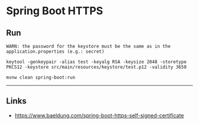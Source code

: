 
# Spring Boot HTTPS

## Run

`WARN: the password for the keystore must be the same as in the application.properties (e.g.: secret)`

```shell
keytool -genkeypair -alias test -keyalg RSA -keysize 2048 -storetype PKCS12 -keystore src/main/resources/keystore/test.p12 -validity 3650

mvnw clean spring-boot:run
```

---

## Links
* https://www.baeldung.com/spring-boot-https-self-signed-certificate
